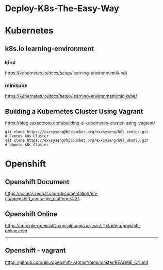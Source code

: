 # Deploy-K8s-The-Easy-Way


# Kubernetes


## k8s.io learning-environment
### kind
https://kubernetes.io/docs/setup/learning-environment/kind/   


### minikube
https://kubernetes.io/docs/setup/learning-environment/minikube/   


##  Building a Kubernetes Cluster Using Vagrant
https://blog.exxactcorp.com/building-a-kubernetes-cluster-using-vagrant/     

```
git clone https://exxsyseng@bitbucket.org/exxsyseng/k8s_centos.git      # Centos k8s Cluster
git clone https://exxsyseng@bitbucket.org/exxsyseng/k8s_ubuntu.git      # Ubuntu k8s Cluster

```




#  Openshift

## Openshift Document
https://access.redhat.com/documentation/en-us/openshift_container_platform/4.3/. 



## Openshift Online
https://console-openshift-console.apps.us-east-1.starter.openshift-online.com  



-------



## Openshift - vagrant 
https://github.com/eliu/openshift-vagrant/blob/master/README_CN.md  




